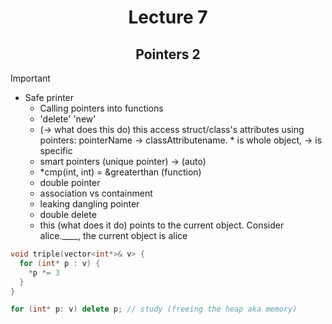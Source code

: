 <div align = "center"> 

# Lecture 7
## Pointers 2 

</div>


> [!important]
> - Safe printer
>   - Calling pointers into functions
>   - 'delete' 'new'
>   - (-> what does this do) this access struct/class's attributes using pointers: pointerName -> classAttributename. * is whole object, -> is specific
>   - smart pointers (unique pointer) -> (auto)
>   - *cmp(int, int) = &greaterthan (function)
>   - double pointer
>   - association vs containment
>   - leaking dangling pointer
>   - double delete
>   - this (what does it do) points to the current object. Consider alice.____, the current object is alice 

```C++
void triple(vector<int*>& v> {
  for (int* p : v) {
    *p *= 3
  }
}

for (int* p: v) delete p; // study (freeing the heap aka memory) 
```




